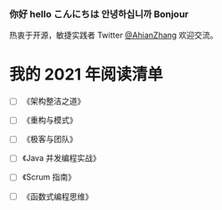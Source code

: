 ### 你好 hello こんにちは 안녕하십니까 Bonjour
热衷于开源，敏捷实践者 Twitter [@AhianZhang](https://twitter.com/AhianZhang) 欢迎交流。



# 我的 2021 年阅读清单

- [ ] 《架构整洁之道》
- [ ] 《重构与模式》
- [ ] 《极客与团队》
- [ ] 《Java 并发编程实战》
- [ ] 《Scrum 指南》
- [ ] 《函数式编程思维》



